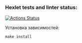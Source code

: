 ### Hexlet tests and linter status:
[![Actions Status](https://github.com/mikhotin/devops-for-programmers-project-76/actions/workflows/hexlet-check.yml/badge.svg)](https://github.com/mikhotin/devops-for-programmers-project-76/actions)

Установка зависимостей:

```
make install
```